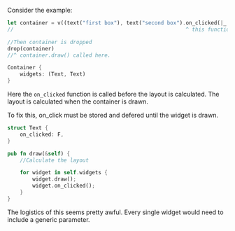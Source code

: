 Consider the example:

```rs
let container = v((text("first box"), text("second box").on_clicked(|_| println!("Second box clicked"))))
//                                                       ^ this function is called first

//Then container is dropped
drop(container)
//^ container.draw() called here.

Container {
    widgets: (Text, Text)
}
```

Here the `on_clicked` function is called before the layout is calculated.
The layout is calculated when the container is drawn.


To fix this, on_click must be stored and defered until the widget is drawn.

```rs
struct Text {
    on_clicked: F,
}

pub fn draw(&self) {
    //Calculate the layout

    for widget in self.widgets {
        widget.draw();
        widget.on_clicked();
    }
}
```

The logistics of this seems pretty awful. Every single widget would need to include a generic parameter.